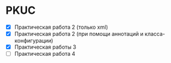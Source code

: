 # PKUC

* [x] Практическая работа 2 (только xml)
* [x] Практическая работа 2 (при помощи аннотаций и класса-конфигурации)
* [x] Практическая работы 3
* [ ] Практическая работа 4
